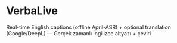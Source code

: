 # VerbaLive
Real-time English captions (offline April-ASR) + optional translation (Google/DeepL) — Gerçek zamanlı İngilizce altyazı + çeviri
